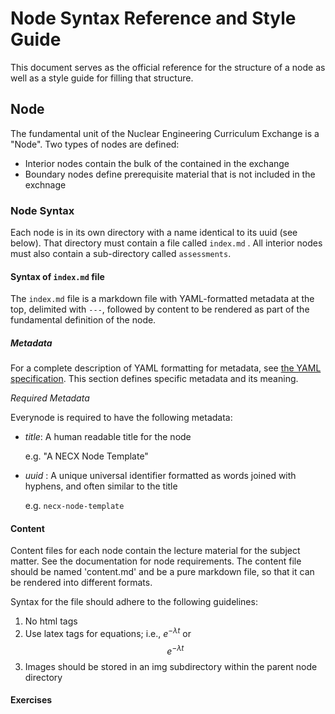 # Node Syntax Reference and Style Guide

This document serves as the official reference for the structure of a node as
well as a style guide for filling that structure.

## Node

The fundamental unit of the Nuclear Engineering Curriculum Exchange is a
"Node".  Two types of nodes are defined:

* Interior nodes contain the bulk of the contained in the exchange
* Boundary nodes define prerequisite material that is not included in the exchnage

### Node Syntax

Each node is in its own directory with a name identical to its uuid (see
below).  That directory must contain a file called `index.md` .  All interior
nodes must also contain a sub-directory called `assessments`.

#### Syntax of `index.md` file

The `index.md` file is a markdown file with YAML-formatted metadata at the
top, delimited with `---`, followed by content to be rendered as part of the
fundamental definition of the node.

##### Metadata

For a complete description of YAML formatting for metadata, see
[the YAML specification](http://www.yaml.org/spec/1.2/spec.html).  This
section defines specific metadata and its meaning.

*Required Metadata*

Everynode is required to have the following metadata:

* _title_: A human readable title for the node

  e.g. "A NECX Node Template"

* _uuid_ : A unique universal identifier formatted as words joined with
  hyphens, and often similar to the title

  e.g. `necx-node-template`



#### Content
Content files for each node contain the lecture material for the subject matter. See the documentation for node requirements. The content file should be named 'content.md' and be a pure markdown file, so that it can be rendered into different formats. 

Syntax for the file should adhere to the following guidelines:
1. No html tags
2. Use latex tags for equations; i.e., $e^{-\lambda t}$ or $$e^{-\lambda t}$$
3. Images should be stored in an img subdirectory within the parent node directory

#### Exercises

